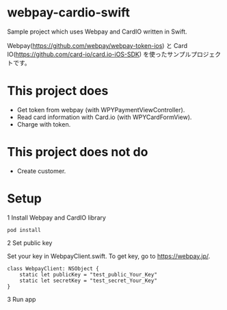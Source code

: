 # webpay-cardio-swift
Sample project which uses Webpay and CardIO written in Swift.

Webpay(https://github.com/webpay/webpay-token-ios) と Card IO(https://github.com/card-io/card.io-iOS-SDK) を使ったサンプルプロジェクトです。

# This project does
* Get token from webpay (with WPYPaymentViewController).
* Read card information with Card.io (with WPYCardFormView).
* Charge with token.

# This project does not do
* Create customer.

# Setup

1 Install Webpay and CardIO library

```
pod install
```
2 Set public key

Set your key in WebpayClient.swift.
To get key, go to https://webpay.jp/.

```
class WebpayClient: NSObject {
    static let publicKey = "test_public_Your_Key"
    static let secretKey = "test_secret_Your_Key"
}
```

3 Run app
